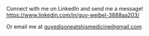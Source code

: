 Connect with me on LinkedIn and send me a message!
https://www.linkedin.com/in/guy-weibel-3888aa203/

Or email me at guyedisoneatshismedicine@gmail.com
